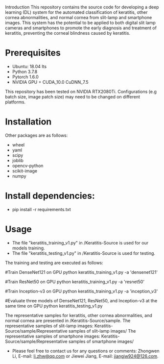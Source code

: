 
Introduction
This repository contains the source code for developing a deep learning (DL) system for the automated classification of keratitis, other cornea abnormalities, and normal cornea from slit-lamp and smartphone images. 
This system has the potential to be applied to both digital slit lamp cameras and smartphones to promote the early diagnosis and treatment of keratitis, preventing the corneal blindness caused by keratitis.

# Prerequisites
* Ubuntu: 18.04 lts
* Python 3.7.8
* Pytorch 1.6.0
* NVIDIA GPU + CUDA_10.0 CuDNN_7.5

This repository has been tested on NVIDIA RTX2080Ti. Configurations (e.g batch size, image patch size) may need to be changed on different platforms.

# Installation
Other packages are as follows:
* wheel
* yaml
* scipy
* joblib
* opencv-python
* scikit-image
* numpy
# Install dependencies:
* pip install -r requirements.txt
# Usage
* The file "keratitis_training_v1.py" in /Keratitis-Source is used for our models training.
* The file "keratitis_testing_v1.py" in /Keratitis-Source is used for testing.

The training and testing are executed as follows:

#Train DenseNet121 on GPU
python keratitis_training_v1.py -a 'densenet121'

#Train ResNet50 on GPU
python keratitis_training_v1.py -a 'resnet50'

#Train Inception-v3 on GPU
python keratitis_training_v1.py -a 'inception_v3'

#Evaluate three models of DenseNet121, ResNet50, and Inception-v3 at the same time on GPU
python keratitis_testing_v1.py

The representative samples for keratitis, other cornea abnormalities, and normal cornea are presented in /Keratitis-Source/sample.
The representative samples of slit-lamp images: Keratitis-Source/sample/Representative samples of slit-lamp images/
The representative samples of smartphone images: Keratitis-Source/sample/Representative samples of smartphone images/

* Please feel free to contact us for any questions or comments: Zhongwen Li, E-mail: li.zhw@qq.com or Jiewei Jiang, E-mail: jiangjw924@126.com.
